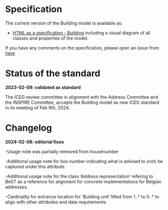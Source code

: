 # Specification
The current version of the Building model is available as:

* [HTML as a specification - Building](https://belgif.github.io/thematic/models/building/ICEG_Building_HTML_en.html) including a visual diagram of all classes and properties of the model.

If you have any comments on the specification, please open an issue from [here](https://github.com/belgif/thematic/issues).

# Status of the standard

**2023-02-09: validated as standard**

The ICEG review committee in alignment with the Address Committee and the INSPIRE Committee, accepts the Building model as new ICEG standard in its meeting of Feb 9th, 2024.

# Changelog

**2024-02-08: editorial fixes**

-Usage note was partially removed from housenumber

-Additional usage note for box number indicating what is advised to (not) be captured under this attribute.

-Additional usage note for the class ‘Address representation’ refering to BeST as a reference for alignment for concrete implementations for Belgian addresses.

-Cardinality for entrance location for ‘Building unit’ lifted from 1..* to 0..* to align with other attributes and data requirements. 

